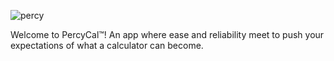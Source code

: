 ![percy](https://github.com/user-attachments/assets/96ac1ef7-bd1c-47bf-81e7-820a1c60b4b0)

Welcome to PercyCal™! An app where ease and reliability meet to push your expectations of what a calculator can become.

